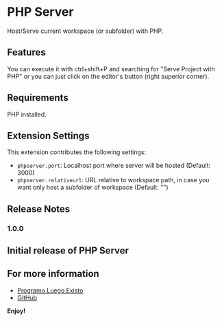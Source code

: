 # PHP Server

Host/Serve current workspace (or subfolder) with PHP.

## Features

You can execute it with ctrl+shift+P and searching for "Serve Project with PHP" or you can just click on the editor's button (right superior corner).


## Requirements

PHP installed.

## Extension Settings
This extension contributes the following settings:

* `phpserver.port`: Localhost port where server will be hosted (Default: 3000)
* `phpserver.relativeurl`: URL relative to workspace path, in case you want only host a subfolder of workspace (Default: "")


## Release Notes
### 1.0.0
Initial release of PHP Server
-----------------------------------------------------------------------------------------------------------

## For more information

* [Programo Luego Existo](http://programoluegoexisto.com)
* [GitHub](http://github.com/brapifra)

**Enjoy!**
